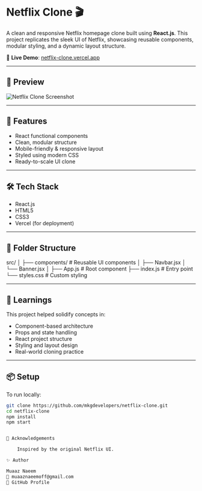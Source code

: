 # Netflix Clone 🎬

A clean and responsive Netflix homepage clone built using **React.js**. This project replicates the sleek UI of Netflix, showcasing reusable components, modular styling, and a dynamic layout structure.

🔗 **Live Demo**: [netflix-clone.vercel.app](https://netflix-clone-git-main-muaaz-naeems-projects.vercel.app/)

---

## 📸 Preview

![Netflix Clone Screenshot](https://user-images.githubusercontent.com/your-image-placeholder.png) <!-- Optional: Replace with actual image -->

---

## 🚀 Features

- React functional components
- Clean, modular structure
- Mobile-friendly & responsive layout
- Styled using modern CSS
- Ready-to-scale UI clone

---

## 🛠️ Tech Stack

- React.js
- HTML5
- CSS3
- Vercel (for deployment)

---

## 📁 Folder Structure

src/ │ ├── components/ # Reusable UI components │ ├── Navbar.jsx │ └── Banner.jsx │ ├── App.js # Root component ├── index.js # Entry point └── styles.css # Custom styling


---

## 🧠 Learnings

This project helped solidify concepts in:

- Component-based architecture
- Props and state handling
- React project structure
- Styling and layout design
- Real-world cloning practice

---

## 📦 Setup

To run locally:

```bash
git clone https://github.com/mkgdevelopers/netflix-clone.git
cd netflix-clone
npm install
npm start


🙌 Acknowledgements

    Inspired by the original Netflix UI.

✨ Author

Muaaz Naeem
📧 muaaznaeemoff@gmail.com
🔗 GitHub Profile
